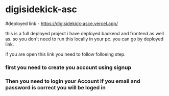 # digisidekick-asc

#deployed link - https://digisidekick-asce.vercel.app/

this is a full deployed project i have deployed backend and frontend as well as. so you don't need to run this locally in your pc. you can go  by deployed link.

if you are open this link you need to follow folloeing step.
<h3> first you need to create you account using signup </h3>
<h3>Then you need to login your Account if you email and password is correct you will be loged in</h3>
